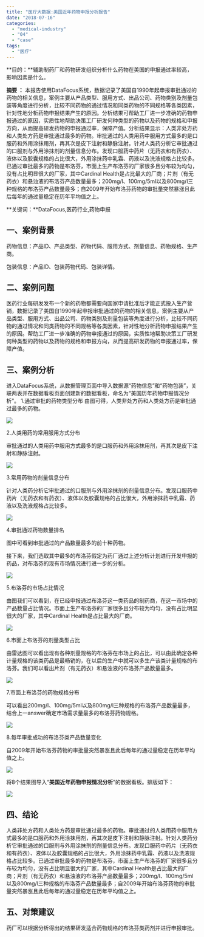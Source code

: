 ```yaml
---
title: "医疗大数据:美国近年药物申报分析报告"
date: "2018-07-16"
categories: 
  - "medical-industry"
  - "04"
  - "case"
tags: 
  - "医疗"
---
```


**目的：**辅助制药厂和药物研发组织分析什么药物在美国的申报通过率较高，影响因素是什么。

**摘要 ：** 本报告使用DataFocus系统，数据记录了美国自1990年起申报审批通过的药物的相关信息，案例主要从产品类型、服用方式、出品公司、药物类别及剂量包装等角度进行分析，比较不同药物的通过情况和同类药物的不同规格等各类因素，针对性地分析药物申报结果产生的原因。分析结果可帮助工厂进一步准确的药物申报通过的原因，实质性地帮助决策工厂研发何种类型的药物以及药物的规格和申报方向，从而提高研发药物的申报通过率，保障产值。分析结果显示：人类非处方药和人类处方药是审批通过最多的药物。审批通过的人类用药中服用方式最多的是口服药和外用涂抹用剂，再其次是皮下注射和静脉注射。针对人类药分析它审批通过的口服剂与外用涂抹剂的剂量信息分布。发现口服药中药片（无药衣和有药衣）、液体以及胶囊规格的占比很大，外用涂抹药中乳霜、药液以及洗液规格占比较多。已通过审批最多的药物是布洛芬，市面上生产布洛芬的厂家很多且分布较为均匀，没有占比明显很大的厂家，其中Cardinal Health是占比最大的厂商；片剂（有无药衣）和悬浊液的布洛芬产品数量最多；200mg/l、100mg/5ml以及800mg/l三种规格的布洛芬产品数量最多；自2009年开始布洛芬药物的审批量突然暴涨且此后每年的通过量稳定在历年平均值之上。

**关键词：**DataFocus,医药行业,药物申报

## 一、案例背景

药物信息：产品ID、产品类型、药物代码、服用方式、剂量信息、药物规格、生产商。

包装信息：产品ID、包装药物代码、包装详情。

## 二、案例问题

医药行业每研发发布一个新的药物都需要向国家申请批准后才能正式投入生产营销，数据记录了美国自1990年起申报审批通过的药物的相关信息，案例主要从产品类型、服用方式、出品公司、药物类别及剂量包装等角度进行分析，比较不同药物的通过情况和同类药物的不同规格等各类因素，针对性地分析药物申报结果产生的原因。帮助工厂进一步准确的药物申报通过的原因，实质性地帮助决策工厂研发何种类型的药物以及药物的规格和申报方向，从而提高研发药物的申报通过率，保障产值。

## 三、案例分析

进入DataFocus系统，从数据管理页面中导入数据源“药物信息”和“药物包装”，关联两表并在数据看板页面创建新的数据看板，命名为“美国历年药物申报情况分析”。 1.通过审批的药物类型分布 由图可得，人类非处方药和人类处方药是审批通过最多的药物。

![](images/word-image-104.png)

2.人类用药的常用服用方式分布

审批通过的人类用药中服用方式最多的是口服药和外用涂抹用剂，再其次是皮下注射和静脉注射。

![](images/word-image-105.png)

3.常用药物的剂量信息分布

针对人类药分析它审批通过的口服剂与外用涂抹剂的剂量信息分布。发现口服药中药片（无药衣和有药衣）、液体以及胶囊规格的占比很大，外用涂抹药中乳霜、药液以及洗液规格占比较多。

![](images/word-image-106.png)

4.审批通过药物数量排名

图中可看到审批通过的产品数量最多的前十种药物。

接下来，我们选取其中最多的布洛芬假定为药厂通过上述分析计划进行开发申报的药品，对布洛芬的现有市场情况进行进一步的分析。

![](images/word-image-107.png)

5.布洛芬的市场占比情况

由图我们可以看到，在已经申报通过布洛芬这一类药品的制药商，在这一市场中的产品数量占比情况。市面上生产布洛芬的厂家很多且分布较为均匀，没有占比明显很大的厂家，其中Cardinal Health是占比最大的厂商。

![](images/word-image-108.png)

6.市面上布洛芬的剂量类型占比

由雷达图可以看出现有各种剂量规格的布洛芬在市场上的占比，可以由此确定各种计量规格的该类药品是最畅销的，在以后的生产中就可以多生产该类计量规格的布洛芬。我们可以看出片剂（有无药衣）和悬浊液的布洛芬产品数量最多。

![](images/word-image-109.png)

7.市面上布洛芬的药物规格分布

可以看出200mg/l、100mg/5ml以及800mg/l三种规格的布洛芬产品数量最多，结合上一answer确定市场需求量最多的布洛芬药物规格。

![](images/word-image-110.png)

8.每年审批成功的布洛芬类产品数量变化

自2009年开始布洛芬药物的审批量突然暴涨且此后每年的通过量稳定在历年平均值之上。

![](images/word-image-111.png)

将8个结果图导入“**美国近年药物申报情况分析**”的数据看板。排版如下：

![](images/word-image-112.png)

## 四、结论

人类非处方药和人类处方药是审批通过最多的药物。审批通过的人类用药中服用方式最多的是口服药和外用涂抹用剂，再其次是皮下注射和静脉注射。针对人类药分析它审批通过的口服剂与外用涂抹剂的剂量信息分布。发现口服药中药片（无药衣和有药衣）、液体以及胶囊规格的占比很大，外用涂抹药中乳霜、药液以及洗液规格占比较多。已通过审批最多的药物是布洛芬，市面上生产布洛芬的厂家很多且分布较为均匀，没有占比明显很大的厂家，其中Cardinal Health是占比最大的厂商；片剂（有无药衣）和悬浊液的布洛芬产品数量最多；200mg/l、100mg/5ml以及800mg/l三种规格的布洛芬产品数量最多；自2009年开始布洛芬药物的审批量突然暴涨且此后每年的通过量稳定在历年平均值之上。

## 五、对策建议

药厂可以根据分析得出的结果研发适合药物规格的布洛芬类药剂并进行申报审批。
